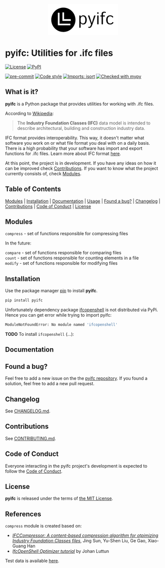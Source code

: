 <p align="center">
  <img src="https://github.com/tbrus/pyifc/blob/master/logo.png?raw=true"/>
</p>

# pyifc: Utilities for .ifc files

[![License](https://img.shields.io/github/license/tbrus/pyifc)](https://github.com/tbrus/pyifc)
[![PyPI](https://img.shields.io/pypi/v/pyifc)](https://pypi.org/project/pyifc/)

[![pre-commit](https://img.shields.io/badge/pre--commit-enabled-brightgreen?logo=pre-commit&logoColor=white)](https://github.com/pre-commit/pre-commit)
[![Code style](https://img.shields.io/badge/code%20style-black-000000.svg)](https://github.com/psf/black)
[![Imports: isort](https://img.shields.io/badge/%20imports-isort-%231674b1?style=flat&labelColor=ef8336)](https://pycqa.github.io/isort/)
[![Checked with mypy](http://www.mypy-lang.org/static/mypy_badge.svg)](http://mypy-lang.org/)

## What is it?

**pyifc** is a Python package that provides utilities for working with .ifc files.

According to [Wikipedia](https://en.wikipedia.org/wiki/Industry_Foundation_Classes):
> The **Industry Foundation Classes (IFC)** data model is intended to describe architectural, building and construction industry data.

IFC format provides interoperability. This way, it doesn't matter what
software you work on or what file format you deal with on a daily basis.
There is a high probability that your software has import and export
functions for .ifc files. Learn more about IFC format
[here](https://www.buildingsmart.org/standards/bsi-standards/industry-foundation-classes/).

At this point, the project is in development. If you have any ideas on how it
can be improved check [Contributions](https://github.com/tbrus/pyifc#contributions).
If you want to know what the project currently consists of, check
[Modules](https://github.com/tbrus/pyifc#modules).

## Table of Contents

[Modules](https://github.com/tbrus/pyifc#modules) |
[Installation](https://github.com/tbrus/pyifc#installation) |
[Documentation](https://github.com/tbrus/pyifc#documentation) |
[Usage](https://github.com/tbrus/pyifc#usage) |
[Found a bug?](https://github.com/tbrus/pyifc#found-a-bug) |
[Changelog](https://github.com/tbrus/pyifc#changelog) |
[Contributions](https://github.com/tbrus/pyifc#contributions) |
[Code of Conduct](https://github.com/tbrus/pyifc#code-of-conduct) |
[License](https://github.com/tbrus/pyifc#license)

## Modules

`compress` - set of functions responsible for compressing files

In the future:

`compare` - set of functions responsible for comparing files  
`count` - set of functions responsible for counting elements in a file  
`modify` - set of functions responsible for modifying files  

## Installation

Use the package manager [pip](https://pip.pypa.io/en/stable/) to install
**pyifc**.

```bash
pip install pyifc
```

Unfortunately dependency package [ifcopenshell](http://ifcopenshell.org/python)
is not distributed via PyPi. Hence you can get error while trying to
import pyifc:

```bash
ModuleNotFoundError: No module named 'ifcopenshell'
```

**TODO**
To install `ifcopenshell` (...):



## Documentation



## Found a bug?

Feel free to add a new issue on the the
[pyifc repository](https://github.com/tbrus/my-own-package/issues).
If you found a solution, feel free to add a new pull request.

## Changelog

See [CHANGELOG.md](https://github.com/tbrus/pyifc/blob/master/CHANGELOG.md).

## Contributions

See [CONTRIBUTING.md](https://github.com/tbrus/pyifc/blob/master/CONTRIBUTING.md).

## Code of Conduct

Everyone interacting in the pyifc project's development is expected to follow
the [Code of Conduct](https://github.com/tbrus/pyifc/blob/master/CODE_OF_CONDUCT.md).

## License

**pyifc** is released under the terms of [the MIT License](https://github.com/tbrus/pyifc/blob/master/LICENSE).

## References

`compress` module is created based on:
* [*IFCCompressor: A content-based compression algorithm for otpimizing Industry Foundation Classes files*](http://cgcad.thss.tsinghua.edu.cn/liuyushen/main/pdf/LiuYS_AIC15IFCCompressor.pdf), Jing Sun, Yu-Shen Liu, Ge Gao, Xiao-Guang Han
* [*IfcOpenShell Optimizer tutorial*](https://academy.ifcopenshell.org/posts/ifcopenshell-optimizer-tutorial/) by Johan Luttun

Test data is available [here](http://cgcad.thss.tsinghua.edu.cn/liuyushen/IFCCompressor/).